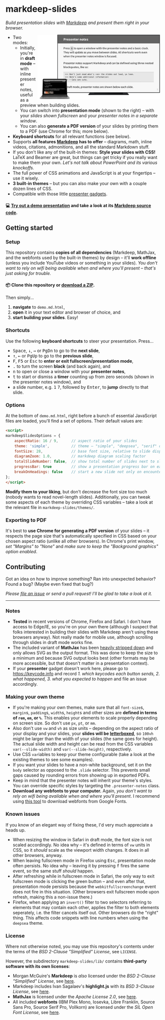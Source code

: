 # markdeep-slides

*Build presentation slides with [Markdeep](https://casual-effects.com/markdeep/) and present them right in your browser.*

<img align="right" width="400" src="screenshot.jpg">

* Two modes:
    * Initially, you're in **draft mode** – with inline presenter notes, useful as a preview when building slides.
    * You can switch into **presentation mode** (shown to the right) – with your *slides shown fullscreen* and your *presenter notes in a separate window*.
    * You can also **generate a PDF version** of your slides by printing them to a PDF (use Chrome for this; more below).
* **Keyboard shortcuts** for all relevant functions (see below).
* Supports **all features [Markdeep](https://casual-effects.com/markdeep/) has to offer** – diagrams, math, inline videos, citations, admonitions, and all the standard Markdown stuff.
* If you don't like any of the built-in themes: **Style your slides with CSS!** LaTeX and Beamer are great, but things can get tricky if you really want to make them your own. *Let's not talk about PowerPoint and its various knockoffs.*
* The full power of CSS animations and JavaScript is at your fingertips – use it wisely.
* **3 built-in themes** – but you can also make your own with a couple dozen lines of CSS.
* Compatible with those little [presenter gadgets](https://www.amazon.com/Logitech-Wireless-Presenter-Presentation-Pointer/dp/B00B6MODOA/).


#### 💻 [Try out a demo presentation](https://doersino.github.io/markdeep-slides/demo.md.html) and take a look at its [Markdeep source code](demo.md.html).


## Getting started

### Setup

This repository contains **copies of all dependencies** (Markdeep, MathJax, and the webfonts used by the built-in themes) by design – it'll **work offline** (unless you include YouTube videos or something in your slides). *You don't want to rely on wifi being available when and where you'll present – that's just asking for trouble.*

#### 📦 Clone this repository or [download a ZIP](https://github.com/doersino/markdeep-slides/archive/master.zip).

Then simply...

1. **navigate** to `demo.md.html`,
2. **open** it in your text editor and browser of choice, and
3. **start building your slides**. Easy!


### Shortcuts

Use the following **keyboard shortcuts** to steer your presentation. Press...

* <kbd>Space</kbd>, <kbd>↓</kbd>, <kbd>→</kbd> or <kbd>PgDn</kbd> to go to the **next slide**,
* <kbd>↑</kbd>, <kbd>←</kbd> or <kbd>PgUp</kbd> to go to the **previous slide**,
* <kbd>F</kbd>, <kbd>F5</kbd> or <kbd>Esc</kbd> to **enter or exit fullscreen/presentation mode**,
* <kbd>.</kbd> to turn the screen **black** (and back again), and
* <kbd>n</kbd> to open or close a window with your **presenter notes**,
* <kbd>t</kbd> to start or dismiss a **timer** counting up from zero seconds (shown in the presenter notes window), and
* a slide number, e.g. <kbd>1</kbd> <kbd>7</kbd>, followed by <kbd>Enter</kbd>, to **jump** directly to that slide.


### Options

At the bottom of `demo.md.html`, right before a bunch of essential JavaScript files are loaded, you'll find a set of options. Their default values are:

```html
<script>
markdeepSlidesOptions = {
    aspectRatio: 16 / 9,      // aspect ratio of your slides
    theme: 'simple',          // theme – "simple", "deepsea", "serif" or path of a stylesheet
    fontSize: 28,             // base font size, relative to slide display size
    diagramZoom: 1.0,         // markdeep diagram scaling factor
    totalSlideNumber: false,  // show total number of slides next to slide number?
    progressBar: true         // show a presentation progress bar on each slide?
    breakOnHeadings: false    // start a new slide not only on encountering "---", but also level 1 and 2 headings?
};
</script>
```

**Modify them to your liking**, but don't decrease the font size too much (nobody wants to read novel-length slides). Additionally, you can tweak some aspects of each theme by overriding CSS variables – take a look at the relevant file in `markdeep-slides/themes/`.


### Exporting to PDF

It's best to **use Chrome for generating a PDF version** of your slides – it respects the page size that's automatically specified in CSS based on your chosen aspect ratio (unlike all other browsers). In Chrome's print window, *set "Margins" to "None"* and *make sure to keep the "Background graphics" option enabled*.


## Contributing

Got an idea on how to improve something? Ran into unexpected behavior? Found a bug? (Maybe even fixed that bug?)

*Please [file an issue](https://github.com/doersino/markdeep-slides/issues) or send a pull request! I'll be glad to take a look at it.*


---


### Notes

* **Tested** in recent versions of Chrome, Firefox and Safari. I don't have access to Edge/IE, so you're on your own there (although I suspect that folks interested in building their slides with Markdeep aren't using these browsers anyway). Not really made for mobile use, although scrolling through slides in draft mode works fine.
* The included variant of **MathJax** has been [heavily stripped down](https://github.com/mathjax/MathJax-docs/wiki/Guide:-reducing-size-of-a-mathjax-installation/1814429ed1e97bfb7675c0fd400804baa9287249) and only allows SVG as the output format. This was done to keep the size to a minimum and because SVG output looks best (other formats may be more accessible, but that doesn't matter in a presentation context).
* If your **presenter** gadget doesn't work here, please go to https://keycode.info and record *1. which keycodes each button sends, 2. what happened, 3. what you expected to happen* and file an issue accordingly.


### Making your own theme

* If you're making your own themes, make sure that all `font-size`s, `margin`s, `padding`s, `width`s, `height`s and other sizes are **defined in terms of `rem`, `em`, or `%`**. This enables your elements to scale properly depending on screen size. So don't use `px`, `pt`, or `mm`.
* Also don't use `vw` and `vh` as size units – depending on the aspect ratio of your display and your slides, your **slides will be [letterboxed](https://en.wikipedia.org/wiki/Letterboxing_(filming))**, so `100vh` might be larger than the width of your slides (the same goes for height). The actual slide width and height can be read from the CSS variables `var(--slide-width)` and `var(--slide-height)`, respectively.
* Use CSS `var`iables to keep your theme configurable (take a look at the existing themes to see some examples).
* If you want your slides to have a non-white background, set it on the `body` selector as opposed to the `.slide` selector. This prevents small gaps caused by rounding errors from showing up in exported PDFs.
* Keep in mind that the presenter notes will inherit your theme's styles. You can override specific styles by targeting the `.presenter-notes` class.
* **Download any webfonts to your computer.** Again, *you don't want to rely on wifi being available when and where you'll present*. I recommend using [this tool](https://google-webfonts-helper.herokuapp.com/fonts) to download webfonts from Google Fonts.


### Known issues

If you know of an elegant way of fixing these, I'd very much appreciate a heads up.

* When resizing the window in Safari in draft mode, the font size is not scaled accordingly. No idea why – it's defined in terms of `vw` units in CSS, so it *should* scale as the viewport width changes. It does in all other browsers, anyway.
* When leaving fullscreen mode in Firefox using <kbd>Esc</kbd>, presentation mode often persists. No idea why – leaving it by pressing <kbd>f</kbd> fires the same event, so the same stuff *should* happen.
* After refreshing while in fullscreen mode in Safari, the only way to exit fullscreen mode is clicking the green button – and even after that, presentation mode persists because the `webkitfullscreenchange` event does not fire in this situation. (Other browsers exit fullscreen mode upon refresh, making this a non-issue there.)
* Firefox, when applying an `invert()` filter to two selectors referring to elements that may contain each other, applies the filter to both elements seperately, i.e. the filter cancels itself out. Other browsers do the "right" thing. This affects code snippets with line numbers when using the `deepsea` theme.


### License

Where not otherwise noted, you may use this repository's contents under the terms of the *BSD 2-Clause "Simplified" License*, see `LICENSE`.

However, the subdirectory `markdeep-slides/lib/` contains **third-party software with its own licenses**:

* Morgan McGuire's **Markdeep** is *also* licensed under the *BSD 2-Clause "Simplified" License*, see [here](https://casual-effects.com/markdeep/#license).
* Markdeep includes Ivan Sagalaev's **highlight.js** with its *BSD 3-Clause License*, see [here](https://github.com/highlightjs/highlight.js/blob/master/LICENSE).
* **MathJax** is licensed under the *Apache License 2.0*, see [here](https://github.com/mathjax/MathJax/blob/master/LICENSE).
* All included **webfonts** (IBM Plex Mono, Iosevka, Libre Franklin, Source Sans Pro, Source Serif Pro, Vollkorn) are licensed under the *SIL Open Font License*, see [here](https://scripts.sil.org/cms/scripts/page.php?site_id=nrsi&id=OFL_web).
